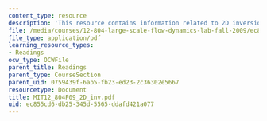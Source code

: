```yaml
---
content_type: resource
description: 'This resource contains information related to 2D inversion. '
file: /media/courses/12-804-large-scale-flow-dynamics-lab-fall-2009/ec855cd6db25345d5565ddafd421a077_MIT12_804F09_2D_inv.pdf
file_type: application/pdf
learning_resource_types:
- Readings
ocw_type: OCWFile
parent_title: Readings
parent_type: CourseSection
parent_uid: 0759439f-6ab5-fb23-ed23-2c36302e5667
resourcetype: Document
title: MIT12_804F09_2D_inv.pdf
uid: ec855cd6-db25-345d-5565-ddafd421a077
---
```

